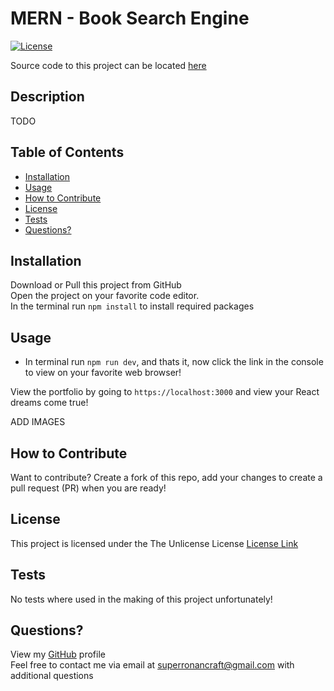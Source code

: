 # MERN - Book Search Engine

[![License](https://img.shields.io/badge/license-Unlicense-blue.svg)](http://unlicense.org/)

Source code to this project can be located [here](index.html)

## Description

TODO

## Table of Contents

- [Installation](#installation)
- [Usage](#usage)
- [How to Contribute](#how-to-contribute)
- [License](#license)
- [Tests](#tests)
- [Questions?](#questions)

## Installation

Download or Pull this project from GitHub <br />Open the project on your favorite code editor. <br />In the terminal run `npm install` to install required packages

## Usage

- In terminal run `npm run dev`, and thats it, now click the link in the console to view on your favorite web browser!

View the portfolio by going to `https://localhost:3000` and view your React dreams come true!

ADD IMAGES

## How to Contribute

Want to contribute? Create a fork of this repo, add your changes to create a pull request (PR) when you are ready!

## License

This project is licensed under the The Unlicense License
[License Link](http://unlicense.org/)

## Tests

No tests where used in the making of this project unfortunately!

## Questions?

View my [GitHub](https://github.com/SuperRonanCraft) profile  
Feel free to contact me via email at superronancraft@gmail.com with additional questions
